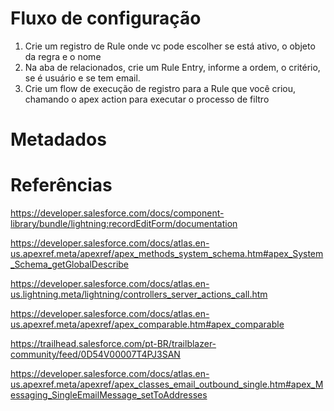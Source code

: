 # Fluxo de configuração
1. Crie um registro de Rule onde vc pode escolher se está ativo, o objeto da regra e o nome
2. Na aba de relacionados, crie um Rule Entry, informe a ordem, o critério, se é usuário e se tem email.
3. Crie um flow de execução de registro para a Rule que você criou, chamando o apex action para executar o processo de filtro

# Metadados


# Referências
https://developer.salesforce.com/docs/component-library/bundle/lightning:recordEditForm/documentation

https://developer.salesforce.com/docs/atlas.en-us.apexref.meta/apexref/apex_methods_system_schema.htm#apex_System_Schema_getGlobalDescribe

https://developer.salesforce.com/docs/atlas.en-us.lightning.meta/lightning/controllers_server_actions_call.htm

https://developer.salesforce.com/docs/atlas.en-us.apexref.meta/apexref/apex_comparable.htm#apex_comparable

https://trailhead.salesforce.com/pt-BR/trailblazer-community/feed/0D54V00007T4PJ3SAN

https://developer.salesforce.com/docs/atlas.en-us.apexref.meta/apexref/apex_classes_email_outbound_single.htm#apex_Messaging_SingleEmailMessage_setToAddresses

